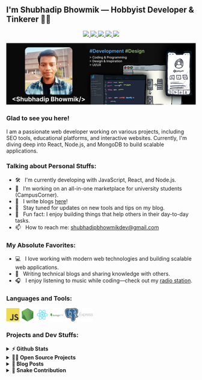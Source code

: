 ## I'm Shubhadip Bhowmik — Hobbyist Developer & Tinkerer 👨‍💻

<div align="center">
  <a href="https://shubhadipbhowmik.vercel.app/?ref=github-profile-readme-badge">
    <img src="https://img.shields.io/badge/-shubhadipbhowmik-3b5998?style=flat&logo=google-chrome&logoColor=white" />
  </a>
  <a href="https://linkedin.com/in/subhadipbhowmik">
    <img src="https://img.shields.io/badge/-@subhadipbhowmik-0e76a8?style=flat&logo=Linkedin&logoColor=white" />
  </a>
  <a href="https://twitter.com/myselfshubhadip">
    <img src="https://img.shields.io/twitter/follow/myselfshubhadip" />
  </a>
  <a href="https://github.com/subhadipbhowmik">
    <img src="https://img.shields.io/github/followers/subhadipbhowmik?label=Follow&style=social" />
  </a>
  <img src="https://visitor-badge.laobi.icu/badge?page_id=subhadipbhowmik.visitor-badge&color=0088cc" />
</div>

![snake](./assets/shubhadip-bhowmik-banner.jpg)

### Glad to see you here!

I am a passionate web developer working on various projects, including SEO tools, educational platforms, and interactive websites. Currently, I'm diving deep into React, Node.js, and MongoDB to build scalable applications.

### Talking about Personal Stuffs:

- 🛠 &nbsp; I'm currently developing with JavaScript, React, and Node.js.
- 🚀 &nbsp; I’m working on an all-in-one marketplace for university students (CampusCorner).
- 💬 &nbsp; I write blogs [here](https://shubhadipbhowmik.vercel.app/blog/?ref=github-profile-readme)!
- 📰 &nbsp; Stay tuned for updates on new tools and tips on my blog.
- 👾 &nbsp; Fun fact: I enjoy building things that help others in their day-to-day tasks.
- 📫 &nbsp; How to reach me: shubhadipbhowmikdev@gmail.com

### My Absolute Favorites:

- 💻 &nbsp; I love working with modern web technologies and building scalable web applications.
- 📰 &nbsp; Writing technical blogs and sharing knowledge with others.
- 🎧 &nbsp; I enjoy listening to music while coding—check out my [radio station](https://freecodecampradio.com).

### Languages and Tools:

<code><img height="35" src="https://raw.githubusercontent.com/github/explore/80688e429a7d4ef2fca1e82350fe8e3517d3494d/topics/javascript/javascript.png" alt="javascript"></code>
<code><img height="35" src="https://raw.githubusercontent.com/github/explore/80688e429a7d4ef2fca1e82350fe8e3517d3494d/topics/nodejs/nodejs.png" alt="nodejs"></code>
<code><img height="35" src="https://raw.githubusercontent.com/github/explore/80688e429a7d4ef2fca1e82350fe8e3517d3494d/topics/react/react.png" alt="react"></code>
<code><img height="35" src="https://raw.githubusercontent.com/github/explore/80688e429a7d4ef2fca1e82350fe8e3517d3494d/topics/mongodb/mongodb.png" alt="mongodb"></code>
<code><img height="35" src="https://raw.githubusercontent.com/github/explore/80688e429a7d4ef2fca1e82350fe8e3517d3494d/topics/postgresql/postgresql.png" alt="postgresql"></code>
<code><img height="35" src="https://raw.githubusercontent.com/github/explore/80688e429a7d4ef2fca1e82350fe8e3517d3494d/topics/express/express.png" alt="express"></code>

### Projects and Dev Stuffs:

<details>	
  <summary><b>⚡ Github Stats</b></summary>

  <img height="170em" src="https://grs-akash.vercel.app/api?username=subhadipbhowmik&show_icons=false&hide_border=true&count_private=true&show_icons=true&theme=radical&rank_icon=percentile" />
  <img height="170em" src="https://grs-akash.vercel.app/api/top-langs/?username=subhadipbhowmik&hide=html,Jupyter%20Notebook&show_icons=true&hide_border=true&layout=compact&langs_count=8&theme=radical" />
</details>

<details>
  <summary><b>🧑‍🚀 Open Source Projects</b></summary>

  <br />

| 💻 Projects                                                                             | 🌟 Stars                                                                                                                           | 🍴 Forks                                                                                                                           | 🐛 Issues                                                                                                          | 🔔 Pull Requests                                                                                                             | 👨‍💻 Language                                                                                                                 |
| --------------------------------------------------------------------------------------- | ---------------------------------------------------------------------------------------------------------------------------------- | ---------------------------------------------------------------------------------------------------------------------------------- | ------------------------------------------------------------------------------------------------------------------ | ---------------------------------------------------------------------------------------------------------------------------- | --------------------------------------------------------------------------------------------------------------------------- |
| [🔧 OptiSEO](https://github.com/subhadipbhowmik/optiseo)                                | ![Stars](https://img.shields.io/github/stars/subhadipbhowmik/optiseo?style=flat-square&labelColor=343b41)                          | ![Forks](https://img.shields.io/github/forks/subhadipbhowmik/optiseo?style=flat-square&labelColor=343b41)                          | ![Issues](https://img.shields.io/github/issues/subhadipbhowmik/optiseo?style=flat-square)                          | ![Pull Requests](https://img.shields.io/github/issues-pr/subhadipbhowmik/optiseo?style=flat-square)                          | ![Language](https://img.shields.io/github/languages/top/subhadipbhowmik/optiseo?style=flat-square)                          |
| [📍 Campus Corner](https://github.com/subhadipbhowmik/campus-corner)                    | ![Stars](https://img.shields.io/github/stars/subhadipbhowmik/campus-corner?style=flat-square&labelColor=343b41)                    | ![Forks](https://img.shields.io/github/forks/subhadipbhowmik/campus-corner?style=flat-square&labelColor=343b41)                    | ![Issues](https://img.shields.io/github/issues/subhadipbhowmik/campus-corner?style=flat-square)                    | ![Pull Requests](https://img.shields.io/github/issues-pr/subhadipbhowmik/campus-corner?style=flat-square)                    | ![Language](https://img.shields.io/github/languages/top/subhadipbhowmik/campus-corner?style=flat-square)                    |
| [🧬 BioBranch](https://github.com/subhadipbhowmik/bio-branch)                           | ![Stars](https://img.shields.io/github/stars/subhadipbhowmik/bio-branch?style=flat-square&labelColor=343b41)                       | ![Forks](https://img.shields.io/github/forks/subhadipbhowmik/bio-branch?style=flat-square&labelColor=343b41)                       | ![Issues](https://img.shields.io/github/issues/subhadipbhowmik/bio-branch?style=flat-square)                       | ![Pull Requests](https://img.shields.io/github/issues-pr/subhadipbhowmik/bio-branch?style=flat-square)                       | ![Language](https://img.shields.io/github/languages/top/subhadipbhowmik/bio-branch?style=flat-square)                       |
| [💻 30 Days of C++](https://github.com/subhadipbhowmik/30-Days-Of-CPP)                  | ![Stars](https://img.shields.io/github/stars/subhadipbhowmik/30-Days-Of-CPP?style=flat-square&labelColor=343b41)                   | ![Forks](https://img.shields.io/github/forks/subhadipbhowmik/30-Days-Of-CPP?style=flat-square&labelColor=343b41)                   | ![Issues](https://img.shields.io/github/issues/subhadipbhowmik/30-Days-Of-CPP?style=flat-square)                   | ![Pull Requests](https://img.shields.io/github/issues-pr/subhadipbhowmik/30-Days-Of-CPP?style=flat-square)                   | ![Language](https://img.shields.io/github/languages/top/subhadipbhowmik/30-Days-Of-CPP?style=flat-square)                   |
| [📑 Contento](https://github.com/subhadipbhowmik/contento)                              | ![Stars](https://img.shields.io/github/stars/subhadipbhowmik/contento?style=flat-square&labelColor=343b41)                         | ![Forks](https://img.shields.io/github/forks/subhadipbhowmik/contento?style=flat-square&labelColor=343b41)                         | ![Issues](https://img.shields.io/github/issues/subhadipbhowmik/contento?style=flat-square)                         | ![Pull Requests](https://img.shields.io/github/issues-pr/subhadipbhowmik/contento?style=flat-square)                         | ![Language](https://img.shields.io/github/languages/top/subhadipbhowmik/contento?style=flat-square)                         |
| [🎓 CU Calculator](https://github.com/subhadipbhowmik/chandigarh-university-calculator) | ![Stars](https://img.shields.io/github/stars/subhadipbhowmik/chandigarh-university-calculator?style=flat-square&labelColor=343b41) | ![Forks](https://img.shields.io/github/forks/subhadipbhowmik/chandigarh-university-calculator?style=flat-square&labelColor=343b41) | ![Issues](https://img.shields.io/github/issues/subhadipbhowmik/chandigarh-university-calculator?style=flat-square) | ![Pull Requests](https://img.shields.io/github/issues-pr/subhadipbhowmik/chandigarh-university-calculator?style=flat-square) | ![Language](https://img.shields.io/github/languages/top/subhadipbhowmik/chandigarh-university-calculator?style=flat-square) |

</details>

<details>
  <summary><b>📝 Blog Posts</b></summary>

  <!-- BLOG-POST-LIST:START -->
- [Top Best Online Radio Stations for Programmers](https://shubhadipbhowmik.vercel.app/blog/top-best-online-radio-station-for-programmers/)
 - [5 Strategies to Learn Better and Faster as a Software Engineer](https://shubhadipbhowmik.vercel.app/blog/5-strategies-to-learn-better-and-faster-as-a-software-engineer/)
 - [How to Integrate Cal.com in Next.js: A Complete Guide](https://shubhadipbhowmik.vercel.app/blog/how-to-integrate-cal-com-in-nextjs-complete-guide/)
 - [20 Tricky Truthy and Falsy Values in JavaScript with Solutions](https://shubhadipbhowmik.vercel.app/blog/20-tricky-javascript-truthy-and-falsy-values-with-solutions-for-beginners-and-advanced-developers/)
 - [21 Lessons I Learned at 21: Reflections on Growth and Self-Discovery](https://shubhadipbhowmik.vercel.app/blog/21-lessons-at-21-self-discovery-shubhadip-bhowmik/)
 - [PhonePe Payment Gateway Integration using React, Node, Express](https://shubhadipbhowmik.vercel.app/blog/phonepe-payment-gateway-integration-using-node-js-and-express-js/)
 - [My Experience at the Dussehra Mela in Chandigarh](https://shubhadipbhowmik.vercel.app/blog/my-dusshera-experience-in-chandigarh/)
 - [A Thoughtful and Heartfelt Letter to God Filled with Gratitude](https://shubhadipbhowmik.vercel.app/blog/letter-to-god/)

- [Top Best Online Radio Stations for Programmers](https://shubhadipbhowmik.vercel.app/blog/top-best-online-radio-station-for-programmers/)
 - [5 Strategies to Learn Better and Faster as a Software Engineer](https://shubhadipbhowmik.vercel.app/blog/5-strategies-to-learn-better-and-faster-as-a-software-engineer/)
 - [How to Integrate Cal.com in Next.js: A Complete Guide](https://shubhadipbhowmik.vercel.app/blog/how-to-integrate-cal-com-in-nextjs-complete-guide/)
 - [20 Tricky Truthy and Falsy Values in JavaScript with Solutions](https://shubhadipbhowmik.vercel.app/blog/20-tricky-javascript-truthy-and-falsy-values-with-solutions-for-beginners-and-advanced-developers/)
 - [21 Lessons I Learned at 21: Reflections on Growth and Self-Discovery](https://shubhadipbhowmik.vercel.app/blog/21-lessons-at-21-self-discovery-shubhadip-bhowmik/)
 - [PhonePe Payment Gateway Integration using React, Node, Express](https://shubhadipbhowmik.vercel.app/blog/phonepe-payment-gateway-integration-using-node-js-and-express-js/)
 - [My Experience at the Dussehra Mela in Chandigarh](https://shubhadipbhowmik.vercel.app/blog/my-dusshera-experience-in-chandigarh/)
 - [A Thoughtful and Heartfelt Letter to God Filled with Gratitude](https://shubhadipbhowmik.vercel.app/blog/letter-to-god/)

- [Top Best Online Radio Stations for Programmers](https://shubhadipbhowmik.vercel.app/blog/top-best-online-radio-station-for-programmers/)
 - [5 Strategies to Learn Better and Faster as a Software Engineer](https://shubhadipbhowmik.vercel.app/blog/5-strategies-to-learn-better-and-faster-as-a-software-engineer/)
 - [How to Integrate Cal.com in Next.js: A Complete Guide](https://shubhadipbhowmik.vercel.app/blog/how-to-integrate-cal-com-in-nextjs-complete-guide/)
 - [20 Tricky Truthy and Falsy Values in JavaScript with Solutions](https://shubhadipbhowmik.vercel.app/blog/20-tricky-javascript-truthy-and-falsy-values-with-solutions-for-beginners-and-advanced-developers/)
 - [21 Lessons I Learned at 21: Reflections on Growth and Self-Discovery](https://shubhadipbhowmik.vercel.app/blog/21-lessons-at-21-self-discovery-shubhadip-bhowmik/)
 - [PhonePe Payment Gateway Integration using React, Node, Express](https://shubhadipbhowmik.vercel.app/blog/phonepe-payment-gateway-integration-using-node-js-and-express-js/)
 - [My Experience at the Dussehra Mela in Chandigarh](https://shubhadipbhowmik.vercel.app/blog/my-dusshera-experience-in-chandigarh/)
 - [A Thoughtful and Heartfelt Letter to God Filled with Gratitude](https://shubhadipbhowmik.vercel.app/blog/letter-to-god/)

- [Top Best Online Radio Stations for Programmers](https://shubhadipbhowmik.vercel.app/blog/top-best-online-radio-station-for-programmers/)
 - [5 Strategies to Learn Better and Faster as a Software Engineer](https://shubhadipbhowmik.vercel.app/blog/5-strategies-to-learn-better-and-faster-as-a-software-engineer/)
 - [How to Integrate Cal.com in Next.js: A Complete Guide](https://shubhadipbhowmik.vercel.app/blog/how-to-integrate-cal-com-in-nextjs-complete-guide/)
 - [20 Tricky Truthy and Falsy Values in JavaScript with Solutions](https://shubhadipbhowmik.vercel.app/blog/20-tricky-javascript-truthy-and-falsy-values-with-solutions-for-beginners-and-advanced-developers/)
 - [21 Lessons I Learned at 21: Reflections on Growth and Self-Discovery](https://shubhadipbhowmik.vercel.app/blog/21-lessons-at-21-self-discovery-shubhadip-bhowmik/)
 - [PhonePe Payment Gateway Integration using React, Node, Express](https://shubhadipbhowmik.vercel.app/blog/phonepe-payment-gateway-integration-using-node-js-and-express-js/)
 - [My Experience at the Dussehra Mela in Chandigarh](https://shubhadipbhowmik.vercel.app/blog/my-dusshera-experience-in-chandigarh/)
 - [A Thoughtful and Heartfelt Letter to God Filled with Gratitude](https://shubhadipbhowmik.vercel.app/blog/letter-to-god/)

- [Top Best Online Radio Stations for Programmers](https://shubhadipbhowmik.vercel.app/blog/top-best-online-radio-station-for-programmers/)
 - [5 Strategies to Learn Better and Faster as a Software Engineer](https://shubhadipbhowmik.vercel.app/blog/5-strategies-to-learn-better-and-faster-as-a-software-engineer/)
 - [How to Integrate Cal.com in Next.js: A Complete Guide](https://shubhadipbhowmik.vercel.app/blog/how-to-integrate-cal-com-in-nextjs-complete-guide/)
 - [20 Tricky Truthy and Falsy Values in JavaScript with Solutions](https://shubhadipbhowmik.vercel.app/blog/20-tricky-javascript-truthy-and-falsy-values-with-solutions-for-beginners-and-advanced-developers/)
 - [21 Lessons I Learned at 21: Reflections on Growth and Self-Discovery](https://shubhadipbhowmik.vercel.app/blog/21-lessons-at-21-self-discovery-shubhadip-bhowmik/)
 - [PhonePe Payment Gateway Integration using React, Node, Express](https://shubhadipbhowmik.vercel.app/blog/phonepe-payment-gateway-integration-using-node-js-and-express-js/)
 - [My Experience at the Dussehra Mela in Chandigarh](https://shubhadipbhowmik.vercel.app/blog/my-dusshera-experience-in-chandigarh/)
 - [A Thoughtful and Heartfelt Letter to God Filled with Gratitude](https://shubhadipbhowmik.vercel.app/blog/letter-to-god/)

- [Top Best Online Radio Stations for Programmers](https://shubhadipbhowmik.vercel.app/blog/top-best-online-radio-station-for-programmers/)
 - [5 Strategies to Learn Better and Faster as a Software Engineer](https://shubhadipbhowmik.vercel.app/blog/5-strategies-to-learn-better-and-faster-as-a-software-engineer/)
 - [How to Integrate Cal.com in Next.js: A Complete Guide](https://shubhadipbhowmik.vercel.app/blog/how-to-integrate-cal-com-in-nextjs-complete-guide/)
 - [20 Tricky Truthy and Falsy Values in JavaScript with Solutions](https://shubhadipbhowmik.vercel.app/blog/20-tricky-javascript-truthy-and-falsy-values-with-solutions-for-beginners-and-advanced-developers/)
 - [21 Lessons I Learned at 21: Reflections on Growth and Self-Discovery](https://shubhadipbhowmik.vercel.app/blog/21-lessons-at-21-self-discovery-shubhadip-bhowmik/)
 - [PhonePe Payment Gateway Integration using React, Node, Express](https://shubhadipbhowmik.vercel.app/blog/phonepe-payment-gateway-integration-using-node-js-and-express-js/)
 - [My Experience at the Dussehra Mela in Chandigarh](https://shubhadipbhowmik.vercel.app/blog/my-dusshera-experience-in-chandigarh/)
 - [A Thoughtful and Heartfelt Letter to God Filled with Gratitude](https://shubhadipbhowmik.vercel.app/blog/letter-to-god/)

- [Top Best Online Radio Stations for Programmers](https://shubhadipbhowmik.vercel.app/blog/top-best-online-radio-station-for-programmers/)
 - [5 Strategies to Learn Better and Faster as a Software Engineer](https://shubhadipbhowmik.vercel.app/blog/5-strategies-to-learn-better-and-faster-as-a-software-engineer/)
 - [How to Integrate Cal.com in Next.js: A Complete Guide](https://shubhadipbhowmik.vercel.app/blog/how-to-integrate-cal-com-in-nextjs-complete-guide/)
 - [20 Tricky Truthy and Falsy Values in JavaScript with Solutions](https://shubhadipbhowmik.vercel.app/blog/20-tricky-javascript-truthy-and-falsy-values-with-solutions-for-beginners-and-advanced-developers/)
 - [21 Lessons I Learned at 21: Reflections on Growth and Self-Discovery](https://shubhadipbhowmik.vercel.app/blog/21-lessons-at-21-self-discovery-shubhadip-bhowmik/)
 - [PhonePe Payment Gateway Integration using React, Node, Express](https://shubhadipbhowmik.vercel.app/blog/phonepe-payment-gateway-integration-using-node-js-and-express-js/)
 - [My Experience at the Dussehra Mela in Chandigarh](https://shubhadipbhowmik.vercel.app/blog/my-dusshera-experience-in-chandigarh/)
 - [A Thoughtful and Heartfelt Letter to God Filled with Gratitude](https://shubhadipbhowmik.vercel.app/blog/letter-to-god/)

- [Top Best Online Radio Stations for Programmers](https://shubhadipbhowmik.vercel.app/blog/top-best-online-radio-station-for-programmers/)
 - [5 Strategies to Learn Better and Faster as a Software Engineer](https://shubhadipbhowmik.vercel.app/blog/5-strategies-to-learn-better-and-faster-as-a-software-engineer/)
 - [How to Integrate Cal.com in Next.js: A Complete Guide](https://shubhadipbhowmik.vercel.app/blog/how-to-integrate-cal-com-in-nextjs-complete-guide/)
 - [20 Tricky Truthy and Falsy Values in JavaScript with Solutions](https://shubhadipbhowmik.vercel.app/blog/20-tricky-javascript-truthy-and-falsy-values-with-solutions-for-beginners-and-advanced-developers/)
 - [21 Lessons I Learned at 21: Reflections on Growth and Self-Discovery](https://shubhadipbhowmik.vercel.app/blog/21-lessons-at-21-self-discovery-shubhadip-bhowmik/)
 - [PhonePe Payment Gateway Integration using React, Node, Express](https://shubhadipbhowmik.vercel.app/blog/phonepe-payment-gateway-integration-using-node-js-and-express-js/)
 - [My Experience at the Dussehra Mela in Chandigarh](https://shubhadipbhowmik.vercel.app/blog/my-dusshera-experience-in-chandigarh/)
 - [A Thoughtful and Heartfelt Letter to God Filled with Gratitude](https://shubhadipbhowmik.vercel.app/blog/letter-to-god/)

- [Top Best Online Radio Stations for Programmers](https://shubhadipbhowmik.vercel.app/blog/top-best-online-radio-station-for-programmers/)
 - [5 Strategies to Learn Better and Faster as a Software Engineer](https://shubhadipbhowmik.vercel.app/blog/5-strategies-to-learn-better-and-faster-as-a-software-engineer/)
 - [How to Integrate Cal.com in Next.js: A Complete Guide](https://shubhadipbhowmik.vercel.app/blog/how-to-integrate-cal-com-in-nextjs-complete-guide/)
 - [20 Tricky Truthy and Falsy Values in JavaScript with Solutions](https://shubhadipbhowmik.vercel.app/blog/20-tricky-javascript-truthy-and-falsy-values-with-solutions-for-beginners-and-advanced-developers/)
 - [21 Lessons I Learned at 21: Reflections on Growth and Self-Discovery](https://shubhadipbhowmik.vercel.app/blog/21-lessons-at-21-self-discovery-shubhadip-bhowmik/)
 - [PhonePe Payment Gateway Integration using React, Node, Express](https://shubhadipbhowmik.vercel.app/blog/phonepe-payment-gateway-integration-using-node-js-and-express-js/)
 - [My Experience at the Dussehra Mela in Chandigarh](https://shubhadipbhowmik.vercel.app/blog/my-dusshera-experience-in-chandigarh/)
 - [A Thoughtful and Heartfelt Letter to God Filled with Gratitude](https://shubhadipbhowmik.vercel.app/blog/letter-to-god/)

- [Top Best Online Radio Stations for Programmers](https://shubhadipbhowmik.vercel.app/blog/top-best-online-radio-station-for-programmers/)
 - [5 Strategies to Learn Better and Faster as a Software Engineer](https://shubhadipbhowmik.vercel.app/blog/5-strategies-to-learn-better-and-faster-as-a-software-engineer/)
 - [How to Integrate Cal.com in Next.js: A Complete Guide](https://shubhadipbhowmik.vercel.app/blog/how-to-integrate-cal-com-in-nextjs-complete-guide/)
 - [20 Tricky Truthy and Falsy Values in JavaScript with Solutions](https://shubhadipbhowmik.vercel.app/blog/20-tricky-javascript-truthy-and-falsy-values-with-solutions-for-beginners-and-advanced-developers/)
 - [21 Lessons I Learned at 21: Reflections on Growth and Self-Discovery](https://shubhadipbhowmik.vercel.app/blog/21-lessons-at-21-self-discovery-shubhadip-bhowmik/)
 - [PhonePe Payment Gateway Integration using React, Node, Express](https://shubhadipbhowmik.vercel.app/blog/phonepe-payment-gateway-integration-using-node-js-and-express-js/)
 - [My Experience at the Dussehra Mela in Chandigarh](https://shubhadipbhowmik.vercel.app/blog/my-dusshera-experience-in-chandigarh/)
 - [A Thoughtful and Heartfelt Letter to God Filled with Gratitude](https://shubhadipbhowmik.vercel.app/blog/letter-to-god/)

- [Top Best Online Radio Stations for Programmers](https://shubhadipbhowmik.vercel.app/blog/top-best-online-radio-station-for-programmers/)
 - [5 Strategies to Learn Better and Faster as a Software Engineer](https://shubhadipbhowmik.vercel.app/blog/5-strategies-to-learn-better-and-faster-as-a-software-engineer/)
 - [How to Integrate Cal.com in Next.js: A Complete Guide](https://shubhadipbhowmik.vercel.app/blog/how-to-integrate-cal-com-in-nextjs-complete-guide/)
 - [20 Tricky Truthy and Falsy Values in JavaScript with Solutions](https://shubhadipbhowmik.vercel.app/blog/20-tricky-javascript-truthy-and-falsy-values-with-solutions-for-beginners-and-advanced-developers/)
 - [21 Lessons I Learned at 21: Reflections on Growth and Self-Discovery](https://shubhadipbhowmik.vercel.app/blog/21-lessons-at-21-self-discovery-shubhadip-bhowmik/)
 - [PhonePe Payment Gateway Integration using React, Node, Express](https://shubhadipbhowmik.vercel.app/blog/phonepe-payment-gateway-integration-using-node-js-and-express-js/)
 - [My Experience at the Dussehra Mela in Chandigarh](https://shubhadipbhowmik.vercel.app/blog/my-dusshera-experience-in-chandigarh/)
 - [A Thoughtful and Heartfelt Letter to God Filled with Gratitude](https://shubhadipbhowmik.vercel.app/blog/letter-to-god/)

- [Top Best Online Radio Stations for Programmers](https://shubhadipbhowmik.vercel.app/blog/top-best-online-radio-station-for-programmers/)
 - [5 Strategies to Learn Better and Faster as a Software Engineer](https://shubhadipbhowmik.vercel.app/blog/5-strategies-to-learn-better-and-faster-as-a-software-engineer/)
 - [How to Integrate Cal.com in Next.js: A Complete Guide](https://shubhadipbhowmik.vercel.app/blog/how-to-integrate-cal-com-in-nextjs-complete-guide/)
 - [20 Tricky Truthy and Falsy Values in JavaScript with Solutions](https://shubhadipbhowmik.vercel.app/blog/20-tricky-javascript-truthy-and-falsy-values-with-solutions-for-beginners-and-advanced-developers/)
 - [21 Lessons I Learned at 21: Reflections on Growth and Self-Discovery](https://shubhadipbhowmik.vercel.app/blog/21-lessons-at-21-self-discovery-shubhadip-bhowmik/)
 - [PhonePe Payment Gateway Integration using React, Node, Express](https://shubhadipbhowmik.vercel.app/blog/phonepe-payment-gateway-integration-using-node-js-and-express-js/)
 - [My Experience at the Dussehra Mela in Chandigarh](https://shubhadipbhowmik.vercel.app/blog/my-dusshera-experience-in-chandigarh/)
 - [A Thoughtful and Heartfelt Letter to God Filled with Gratitude](https://shubhadipbhowmik.vercel.app/blog/letter-to-god/)

- [Top Best Online Radio Stations for Programmers](https://shubhadipbhowmik.vercel.app/blog/top-best-online-radio-station-for-programmers/)
 - [5 Strategies to Learn Better and Faster as a Software Engineer](https://shubhadipbhowmik.vercel.app/blog/5-strategies-to-learn-better-and-faster-as-a-software-engineer/)
 - [How to Integrate Cal.com in Next.js: A Complete Guide](https://shubhadipbhowmik.vercel.app/blog/how-to-integrate-cal-com-in-nextjs-complete-guide/)
 - [20 Tricky Truthy and Falsy Values in JavaScript with Solutions](https://shubhadipbhowmik.vercel.app/blog/20-tricky-javascript-truthy-and-falsy-values-with-solutions-for-beginners-and-advanced-developers/)
 - [21 Lessons I Learned at 21: Reflections on Growth and Self-Discovery](https://shubhadipbhowmik.vercel.app/blog/21-lessons-at-21-self-discovery-shubhadip-bhowmik/)
 - [PhonePe Payment Gateway Integration using React, Node, Express](https://shubhadipbhowmik.vercel.app/blog/phonepe-payment-gateway-integration-using-node-js-and-express-js/)
 - [My Experience at the Dussehra Mela in Chandigarh](https://shubhadipbhowmik.vercel.app/blog/my-dusshera-experience-in-chandigarh/)
 - [A Thoughtful and Heartfelt Letter to God Filled with Gratitude](https://shubhadipbhowmik.vercel.app/blog/letter-to-god/)

- [Top Best Online Radio Stations for Programmers](https://shubhadipbhowmik.vercel.app/blog/top-best-online-radio-station-for-programmers/)
 - [5 Strategies to Learn Better and Faster as a Software Engineer](https://shubhadipbhowmik.vercel.app/blog/5-strategies-to-learn-better-and-faster-as-a-software-engineer/)
 - [How to Integrate Cal.com in Next.js: A Complete Guide](https://shubhadipbhowmik.vercel.app/blog/how-to-integrate-cal-com-in-nextjs-complete-guide/)
 - [20 Tricky Truthy and Falsy Values in JavaScript with Solutions](https://shubhadipbhowmik.vercel.app/blog/20-tricky-javascript-truthy-and-falsy-values-with-solutions-for-beginners-and-advanced-developers/)
 - [21 Lessons I Learned at 21: Reflections on Growth and Self-Discovery](https://shubhadipbhowmik.vercel.app/blog/21-lessons-at-21-self-discovery-shubhadip-bhowmik/)
 - [PhonePe Payment Gateway Integration using React, Node, Express](https://shubhadipbhowmik.vercel.app/blog/phonepe-payment-gateway-integration-using-node-js-and-express-js/)
 - [My Experience at the Dussehra Mela in Chandigarh](https://shubhadipbhowmik.vercel.app/blog/my-dusshera-experience-in-chandigarh/)
 - [A Thoughtful and Heartfelt Letter to God Filled with Gratitude](https://shubhadipbhowmik.vercel.app/blog/letter-to-god/)

- [Top Best Online Radio Stations for Programmers](https://shubhadipbhowmik.vercel.app/blog/top-best-online-radio-station-for-programmers/)
 - [5 Strategies to Learn Better and Faster as a Software Engineer](https://shubhadipbhowmik.vercel.app/blog/5-strategies-to-learn-better-and-faster-as-a-software-engineer/)
 - [How to Integrate Cal.com in Next.js: A Complete Guide](https://shubhadipbhowmik.vercel.app/blog/how-to-integrate-cal-com-in-nextjs-complete-guide/)
 - [20 Tricky Truthy and Falsy Values in JavaScript with Solutions](https://shubhadipbhowmik.vercel.app/blog/20-tricky-javascript-truthy-and-falsy-values-with-solutions-for-beginners-and-advanced-developers/)
 - [21 Lessons I Learned at 21: Reflections on Growth and Self-Discovery](https://shubhadipbhowmik.vercel.app/blog/21-lessons-at-21-self-discovery-shubhadip-bhowmik/)
 - [PhonePe Payment Gateway Integration using React, Node, Express](https://shubhadipbhowmik.vercel.app/blog/phonepe-payment-gateway-integration-using-node-js-and-express-js/)
 - [My Experience at the Dussehra Mela in Chandigarh](https://shubhadipbhowmik.vercel.app/blog/my-dusshera-experience-in-chandigarh/)
 - [A Thoughtful and Heartfelt Letter to God Filled with Gratitude](https://shubhadipbhowmik.vercel.app/blog/letter-to-god/)

- [Top Best Online Radio Stations for Programmers](https://shubhadipbhowmik.vercel.app/blog/top-best-online-radio-station-for-programmers/)
 - [5 Strategies to Learn Better and Faster as a Software Engineer](https://shubhadipbhowmik.vercel.app/blog/5-strategies-to-learn-better-and-faster-as-a-software-engineer/)
 - [How to Integrate Cal.com in Next.js: A Complete Guide](https://shubhadipbhowmik.vercel.app/blog/how-to-integrate-cal-com-in-nextjs-complete-guide/)
 - [20 Tricky Truthy and Falsy Values in JavaScript with Solutions](https://shubhadipbhowmik.vercel.app/blog/20-tricky-javascript-truthy-and-falsy-values-with-solutions-for-beginners-and-advanced-developers/)
 - [21 Lessons I Learned at 21: Reflections on Growth and Self-Discovery](https://shubhadipbhowmik.vercel.app/blog/21-lessons-at-21-self-discovery-shubhadip-bhowmik/)
 - [PhonePe Payment Gateway Integration using React, Node, Express](https://shubhadipbhowmik.vercel.app/blog/phonepe-payment-gateway-integration-using-node-js-and-express-js/)
 - [My Experience at the Dussehra Mela in Chandigarh](https://shubhadipbhowmik.vercel.app/blog/my-dusshera-experience-in-chandigarh/)
 - [A Thoughtful and Heartfelt Letter to God Filled with Gratitude](https://shubhadipbhowmik.vercel.app/blog/letter-to-god/)

- [Top Best Online Radio Stations for Programmers](https://shubhadipbhowmik.vercel.app/blog/top-best-online-radio-station-for-programmers/)
 - [5 Strategies to Learn Better and Faster as a Software Engineer](https://shubhadipbhowmik.vercel.app/blog/5-strategies-to-learn-better-and-faster-as-a-software-engineer/)
 - [How to Integrate Cal.com in Next.js: A Complete Guide](https://shubhadipbhowmik.vercel.app/blog/how-to-integrate-cal-com-in-nextjs-complete-guide/)
 - [20 Tricky Truthy and Falsy Values in JavaScript with Solutions](https://shubhadipbhowmik.vercel.app/blog/20-tricky-javascript-truthy-and-falsy-values-with-solutions-for-beginners-and-advanced-developers/)
 - [21 Lessons I Learned at 21: Reflections on Growth and Self-Discovery](https://shubhadipbhowmik.vercel.app/blog/21-lessons-at-21-self-discovery-shubhadip-bhowmik/)
 - [PhonePe Payment Gateway Integration using React, Node, Express](https://shubhadipbhowmik.vercel.app/blog/phonepe-payment-gateway-integration-using-node-js-and-express-js/)
 - [My Experience at the Dussehra Mela in Chandigarh](https://shubhadipbhowmik.vercel.app/blog/my-dusshera-experience-in-chandigarh/)
 - [A Thoughtful and Heartfelt Letter to God Filled with Gratitude](https://shubhadipbhowmik.vercel.app/blog/letter-to-god/)

- [Top Best Online Radio Stations for Programmers](https://shubhadipbhowmik.vercel.app/blog/top-best-online-radio-station-for-programmers/)
 - [5 Strategies to Learn Better and Faster as a Software Engineer](https://shubhadipbhowmik.vercel.app/blog/5-strategies-to-learn-better-and-faster-as-a-software-engineer/)
 - [20 Tricky Truthy and Falsy Values in JavaScript with Solutions](https://shubhadipbhowmik.vercel.app/blog/20-tricky-javascript-truthy-and-falsy-values-with-solutions-for-beginners-and-advanced-developers/)
 - [21 Lessons I Learned at 21: Reflections on Growth and Self-Discovery](https://shubhadipbhowmik.vercel.app/blog/21-lessons-at-21-self-discovery-shubhadip-bhowmik/)
 - [PhonePe Payment Gateway Integration using React, Node, Express](https://shubhadipbhowmik.vercel.app/blog/phonepe-payment-gateway-integration-using-node-js-and-express-js/)
 - [My Experience at the Dussehra Mela in Chandigarh](https://shubhadipbhowmik.vercel.app/blog/my-dusshera-experience-in-chandigarh/)
 - [A Thoughtful and Heartfelt Letter to God Filled with Gratitude](https://shubhadipbhowmik.vercel.app/blog/letter-to-god/)
 - [Read More](https://shubhadipbhowmik.vercel.app/blog/how-to-integrate-cal-com-in-nextjs-complete-guide/)

- [Top Best Online Radio Stations for Programmers](https://shubhadipbhowmik.vercel.app/blog/top-best-online-radio-station-for-programmers/)
 - [5 Strategies to Learn Better and Faster as a Software Engineer](https://shubhadipbhowmik.vercel.app/blog/5-strategies-to-learn-better-and-faster-as-a-software-engineer/)
 - [How to Integrate Cal.com in Next.js: A Complete Guide](https://shubhadipbhowmik.vercel.app/blog/how-to-integrate-cal-com-in-nextjs-complete-guide/)
 - [20 Tricky Truthy and Falsy Values in JavaScript with Solutions](https://shubhadipbhowmik.vercel.app/blog/20-tricky-javascript-truthy-and-falsy-values-with-solutions-for-beginners-and-advanced-developers/)
 - [21 Lessons I Learned at 21: Reflections on Growth and Self-Discovery](https://shubhadipbhowmik.vercel.app/blog/21-lessons-at-21-self-discovery-shubhadip-bhowmik/)
 - [PhonePe Payment Gateway Integration using React, Node, Express](https://shubhadipbhowmik.vercel.app/blog/phonepe-payment-gateway-integration-using-node-js-and-express-js/)
 - [My Experience at the Dussehra Mela in Chandigarh](https://shubhadipbhowmik.vercel.app/blog/my-dusshera-experience-in-chandigarh/)
 - [A Thoughtful and Heartfelt Letter to God Filled with Gratitude](https://shubhadipbhowmik.vercel.app/blog/letter-to-god/)

- [Top Best Online Radio Stations for Programmers](https://shubhadipbhowmik.vercel.app/blog/top-best-online-radio-station-for-programmers/)
 - [5 Strategies to Learn Better and Faster as a Software Engineer](https://shubhadipbhowmik.vercel.app/blog/5-strategies-to-learn-better-and-faster-as-a-software-engineer/)
 - [How to Integrate Cal.com in Next.js: A Complete Guide](https://shubhadipbhowmik.vercel.app/blog/how-to-integrate-cal-com-in-nextjs-complete-guide/)
 - [20 Tricky Truthy and Falsy Values in JavaScript with Solutions](https://shubhadipbhowmik.vercel.app/blog/20-tricky-javascript-truthy-and-falsy-values-with-solutions-for-beginners-and-advanced-developers/)
 - [21 Lessons I Learned at 21: Reflections on Growth and Self-Discovery](https://shubhadipbhowmik.vercel.app/blog/21-lessons-at-21-self-discovery-shubhadip-bhowmik/)
 - [PhonePe Payment Gateway Integration using React, Node, Express](https://shubhadipbhowmik.vercel.app/blog/phonepe-payment-gateway-integration-using-node-js-and-express-js/)
 - [My Experience at the Dussehra Mela in Chandigarh](https://shubhadipbhowmik.vercel.app/blog/my-dusshera-experience-in-chandigarh/)
 - [A Thoughtful and Heartfelt Letter to God Filled with Gratitude](https://shubhadipbhowmik.vercel.app/blog/letter-to-god/)

- [Top Best Online Radio Stations for Programmers](https://shubhadipbhowmik.vercel.app/blog/top-best-online-radio-station-for-programmers/)
 - [5 Strategies to Learn Better and Faster as a Software Engineer](https://shubhadipbhowmik.vercel.app/blog/5-strategies-to-learn-better-and-faster-as-a-software-engineer/)
 - [How to Integrate Cal.com in Next.js: A Complete Guide](https://shubhadipbhowmik.vercel.app/blog/how-to-integrate-cal-com-in-nextjs-complete-guide/)
 - [20 Tricky Truthy and Falsy Values in JavaScript with Solutions](https://shubhadipbhowmik.vercel.app/blog/20-tricky-javascript-truthy-and-falsy-values-with-solutions-for-beginners-and-advanced-developers/)
 - [21 Lessons I Learned at 21: Reflections on Growth and Self-Discovery](https://shubhadipbhowmik.vercel.app/blog/21-lessons-at-21-self-discovery-shubhadip-bhowmik/)
 - [PhonePe Payment Gateway Integration using React, Node, Express](https://shubhadipbhowmik.vercel.app/blog/phonepe-payment-gateway-integration-using-node-js-and-express-js/)
 - [My Experience at the Dussehra Mela in Chandigarh](https://shubhadipbhowmik.vercel.app/blog/my-dusshera-experience-in-chandigarh/)
 - [A Thoughtful and Heartfelt Letter to God Filled with Gratitude](https://shubhadipbhowmik.vercel.app/blog/letter-to-god/)

- [Top Best Online Radio Stations for Programmers](https://shubhadipbhowmik.vercel.app/blog/top-best-online-radio-station-for-programmers/)
 - [5 Strategies to Learn Better and Faster as a Software Engineer](https://shubhadipbhowmik.vercel.app/blog/5-strategies-to-learn-better-and-faster-as-a-software-engineer/)
 - [How to Integrate Cal.com in Next.js: A Complete Guide](https://shubhadipbhowmik.vercel.app/blog/how-to-integrate-cal-com-in-nextjs-complete-guide/)
 - [20 Tricky Truthy and Falsy Values in JavaScript with Solutions](https://shubhadipbhowmik.vercel.app/blog/20-tricky-javascript-truthy-and-falsy-values-with-solutions-for-beginners-and-advanced-developers/)
 - [21 Lessons I Learned at 21: Reflections on Growth and Self-Discovery](https://shubhadipbhowmik.vercel.app/blog/21-lessons-at-21-self-discovery-shubhadip-bhowmik/)
 - [PhonePe Payment Gateway Integration using React, Node, Express](https://shubhadipbhowmik.vercel.app/blog/phonepe-payment-gateway-integration-using-node-js-and-express-js/)
 - [My Experience at the Dussehra Mela in Chandigarh](https://shubhadipbhowmik.vercel.app/blog/my-dusshera-experience-in-chandigarh/)
 - [A Thoughtful and Heartfelt Letter to God Filled with Gratitude](https://shubhadipbhowmik.vercel.app/blog/letter-to-god/)

- [Top Best Online Radio Stations for Programmers](https://shubhadipbhowmik.vercel.app/blog/top-best-online-radio-station-for-programmers/)
 - [5 Strategies to Learn Better and Faster as a Software Engineer](https://shubhadipbhowmik.vercel.app/blog/5-strategies-to-learn-better-and-faster-as-a-software-engineer/)
 - [How to Integrate Cal.com in Next.js: A Complete Guide](https://shubhadipbhowmik.vercel.app/blog/how-to-integrate-cal-com-in-nextjs-complete-guide/)
 - [20 Tricky Truthy and Falsy Values in JavaScript with Solutions](https://shubhadipbhowmik.vercel.app/blog/20-tricky-javascript-truthy-and-falsy-values-with-solutions-for-beginners-and-advanced-developers/)
 - [21 Lessons I Learned at 21: Reflections on Growth and Self-Discovery](https://shubhadipbhowmik.vercel.app/blog/21-lessons-at-21-self-discovery-shubhadip-bhowmik/)
 - [PhonePe Payment Gateway Integration using React, Node, Express](https://shubhadipbhowmik.vercel.app/blog/phonepe-payment-gateway-integration-using-node-js-and-express-js/)
 - [My Experience at the Dussehra Mela in Chandigarh](https://shubhadipbhowmik.vercel.app/blog/my-dusshera-experience-in-chandigarh/)
 - [A Thoughtful and Heartfelt Letter to God Filled with Gratitude](https://shubhadipbhowmik.vercel.app/blog/letter-to-god/)

- [Top Best Online Radio Stations for Programmers](https://shubhadipbhowmik.vercel.app/blog/top-best-online-radio-station-for-programmers/)
 - [5 Strategies to Learn Better and Faster as a Software Engineer](https://shubhadipbhowmik.vercel.app/blog/5-strategies-to-learn-better-and-faster-as-a-software-engineer/)
 - [How to Integrate Cal.com in Next.js: A Complete Guide](https://shubhadipbhowmik.vercel.app/blog/how-to-integrate-cal-com-in-nextjs-complete-guide/)
 - [20 Tricky Truthy and Falsy Values in JavaScript with Solutions](https://shubhadipbhowmik.vercel.app/blog/20-tricky-javascript-truthy-and-falsy-values-with-solutions-for-beginners-and-advanced-developers/)
 - [21 Lessons I Learned at 21: Reflections on Growth and Self-Discovery](https://shubhadipbhowmik.vercel.app/blog/21-lessons-at-21-self-discovery-shubhadip-bhowmik/)
 - [PhonePe Payment Gateway Integration using React, Node, Express](https://shubhadipbhowmik.vercel.app/blog/phonepe-payment-gateway-integration-using-node-js-and-express-js/)
 - [My Experience at the Dussehra Mela in Chandigarh](https://shubhadipbhowmik.vercel.app/blog/my-dusshera-experience-in-chandigarh/)
 - [A Thoughtful and Heartfelt Letter to God Filled with Gratitude](https://shubhadipbhowmik.vercel.app/blog/letter-to-god/)

  <!-- This section will be dynamically updated with the latest blog posts -->
  <!-- BLOG-POST-LIST:END -->

</details>

<details>
  <summary><b>🐍 Snake Contribution</b></summary>
  
![snake](./assets/github-snake.svg)

</details>

